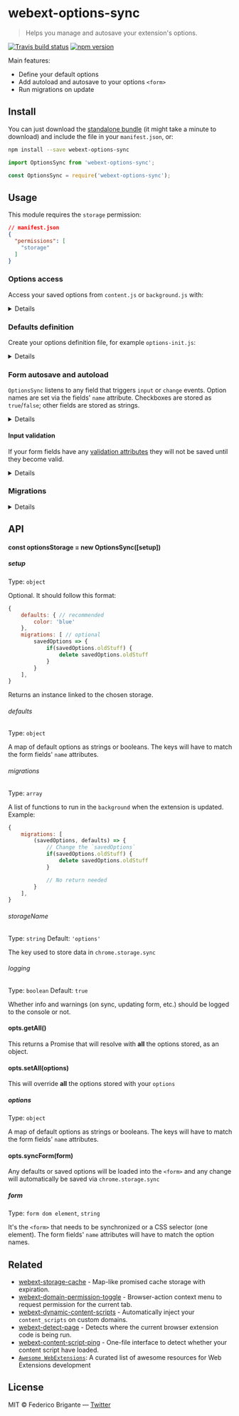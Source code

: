 # webext-options-sync

> Helps you manage and autosave your extension's options.

[![Travis build status](https://api.travis-ci.org/bfred-it/webext-options-sync.svg?branch=master)](https://travis-ci.org/bfred-it/webext-options-sync)
[![npm version](https://img.shields.io/npm/v/webext-options-sync.svg)](https://www.npmjs.com/package/webext-options-sync)

Main features:

* Define your default options
* Add autoload and autosave to your options `<form>`
* Run migrations on update

## Install

You can just download the [standalone bundle](https://packd.bfred-it.now.sh/webext-options-sync@latest?name=OptionsSync) (it might take a minute to download) and include the file in your `manifest.json`, or:

```sh
npm install --save webext-options-sync
```

```js
import OptionsSync from 'webext-options-sync';
```

```js
const OptionsSync = require('webext-options-sync');
```


## Usage

This module requires the `storage` permission:

```json
// manifest.json
{
  "permissions": [
    "storage"
  ]
}
```

### Options access

Access your saved options from `content.js` or `background.js` with:

<details>

```js
/* globals OptionsSync */
new OptionsSync().getAll().then(options => {
	console.log('The user’s options are', options);
	if(options.color) {
		document.body.style.color = color;
	}
});
```

And don't forget to include `webext-options-sync` in your manifest.json:

```json
{
	"content_scripts": [
	    {
	        "matches": [
	            "https://www.google.com*",
	        ],
	        "js": [
	            "webext-options-sync.js",
	            "content.js"
	        ]
	    }
	]
}
```

</details>

### Defaults definition

Create your options definition file, for example `options-init.js`:

<details>

```js
/* globals OptionsSync */
new OptionsSync({
	defaults: {
		yourStringOption: 'green',
		anyBooleans: true,
		numbersAreFine: 9001
		// Open an issue to discuss more complex fields like multiselects
	}
});
```

Include it in `manifest.json` as a background script together with `webext-options-sync`

```json
{
    "background": {
        "scripts": [
            "webext-options-sync.js",
            "options-init.js"
        ]
    }
}
```

</details>

### Form autosave and autoload

`OptionsSync` listens to any field that triggers `input` or `change` events. Option names are set via the fields' `name` attribute. Checkboxes are stored as `true`/`false`; other fields are stored as strings.

<details>

In your `options.html` file, include `webext-options-sync.js` and then enable the sync this way:

```js
/* globals OptionsSync */
new OptionsSync().syncForm(document.querySelector('form#options-form'));
```

Done. Any defaults or saved options will be loaded into the form and any change will automatically be saved via `chrome.storage.sync`

</details>

#### Input validation

If your form fields have any [validation attributes](https://developer.mozilla.org/en-US/docs/Web/Guide/HTML/HTML5/Constraint_validation#Validation-related_attributes) they will not be saved until they become valid.

<details>

Since autosave and validation is silent, you should inform the user of invalid fields, possibly via CSS by using the `:invalid` selector:

``` css
/* Style the element */
input:invalid {
	color: red;
	border: 1px solid red;
}

/* Or display a custom error message */
input:invalid ~ .error-message {
	display: block;
}
```

</details>

### Migrations

<details>

In your `options-init.js` file, extend the call by including an array of functions, for example:

```js
/* globals OptionsSync */
new OptionsSync({
	defaults: {
		color: 'red',
	},
	migrations: [
		(savedOptions, currentDefaults) => {
			// perhaps it was renamed
			if(savedOptions.colour) {
				savedOptions.color = savedOptions.colour;
				delete savedOptions.colour;
			}
		},
		OptionsSync.migrations.removeUnused
	]
});
```

Notice `OptionsSync.migrations.removeUnused`: it's a helper method that removes any option that isn't defined in the defaults. It's useful to avoid leaving old options taking up space.

</details>

## API

#### const optionsStorage = new OptionsSync([setup])

##### setup

Type: `object`

Optional. It should follow this format:

```js
{
	defaults: { // recommended
		color: 'blue'
	},
	migrations: [ // optional
		savedOptions => {
			if(savedOptions.oldStuff) {
				delete savedOptions.oldStuff
			}
		}
	],
}
```

Returns an instance linked to the chosen storage.

###### defaults

Type: `object`

A map of default options as strings or booleans. The keys will have to match the form fields' `name` attributes.

###### migrations

Type: `array`

A list of functions to run in the `background` when the extension is updated. Example:

```js
{
	migrations: [
		(savedOptions, defaults) => {
			// Change the `savedOptions`
			if(savedOptions.oldStuff) {
				delete savedOptions.oldStuff
			}

			// No return needed
		}
	],
}
```

###### storageName

Type: `string`
Default: `'options'`

The key used to store data in `chrome.storage.sync`

###### logging

Type: `boolean`
Default: `true`

Whether info and warnings (on sync, updating form, etc.) should be logged to the console or not.

#### opts.getAll()

This returns a Promise that will resolve with **all** the options stored, as an object.

#### opts.setAll(options)

This will override **all** the options stored with your `options`

##### options

Type: `object`

A map of default options as strings or booleans. The keys will have to match the form fields' `name` attributes.

#### opts.syncForm(form)

Any defaults or saved options will be loaded into the `<form>` and any change will automatically be saved via `chrome.storage.sync`

##### form

Type: `form dom element`, `string`

It's the `<form>` that needs to be synchronized or a CSS selector (one element). The form fields' `name` attributes will have to match the option names.

## Related

* [webext-storage-cache](https://github.com/bfred-it/webext-storage-cache) - Map-like promised cache storage with expiration.
* [webext-domain-permission-toggle](https://github.com/bfred-it/webext-domain-permission-toggle) - Browser-action context menu to request permission for the current tab.
* [webext-dynamic-content-scripts](https://github.com/bfred-it/webext-dynamic-content-scripts) - Automatically inject your `content_scripts` on custom domains.
* [webext-detect-page](https://github.com/bfred-it/webext-detect-page) - Detects where the current browser extension code is being run.
* [webext-content-script-ping](https://github.com/bfred-it/webext-content-script-ping) - One-file interface to detect whether your content script have loaded.
* [`Awesome WebExtensions`](https://github.com/bfred-it/Awesome-WebExtensions): A curated list of awesome resources for Web Extensions development

## License

MIT © Federico Brigante — [Twitter](http://twitter.com/bfred_it)
